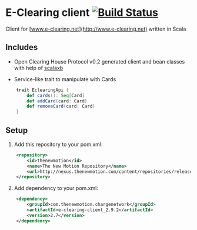 # E-Clearing client [![Build Status](https://secure.travis-ci.org/thenewmotion/e-clearing-client.png)](http://travis-ci.org/thenewmotion/e-clearing-client)

Client for [www.e-clearing.net](http://www.e-clearing.net) written in Scala

## Includes

* Open Clearing House Protocol v0.2 generated client and bean classes with help of [scalaxb](http://scalaxb.org)

* Service-like trait to manipulate with Cards
```scala
    trait EclearingApi {
        def cards(): Seq[Card]
        def addCard(card: Card)
        def removeCard(card: Card)
    }
```

## Setup

1. Add this repository to your pom.xml:
```xml
    <repository>
        <id>thenewmotion</id>
        <name>The New Motion Repository</name>
        <url>http://nexus.thenewmotion.com/content/repositories/releases-public</url>
    </repository>
```

2. Add dependency to your pom.xml:
```xml
    <dependency>
        <groupId>com.thenewmotion.chargenetwork</groupId>
        <artifactId>e-clearing-client_2.9.2</artifactId>
        <version>2.7</version>
    </dependency>
```